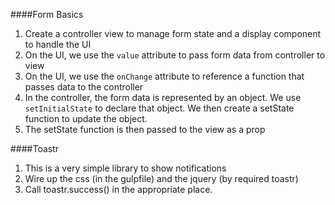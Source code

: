 ####Form Basics 
1. Create a controller view to manage form state and a display component to handle the UI  
2. On the UI, we use the `value` attribute to pass form data from controller to view  
3. On the UI, we use the `onChange` attribute to reference a function that passes data to the controller  
4. In the controller, the form data is represented by an object. We use `setInitialState` to declare that object. We then create a setState function to update the object.  
5. The setState function is then passed to the view as a prop  

####Toastr 
1. This is a very simple library to show notifications  
2. Wire up the css (in the gulpfile) and the jquery (by required toastr)
3. Call toastr.success() in the appropriate place.  